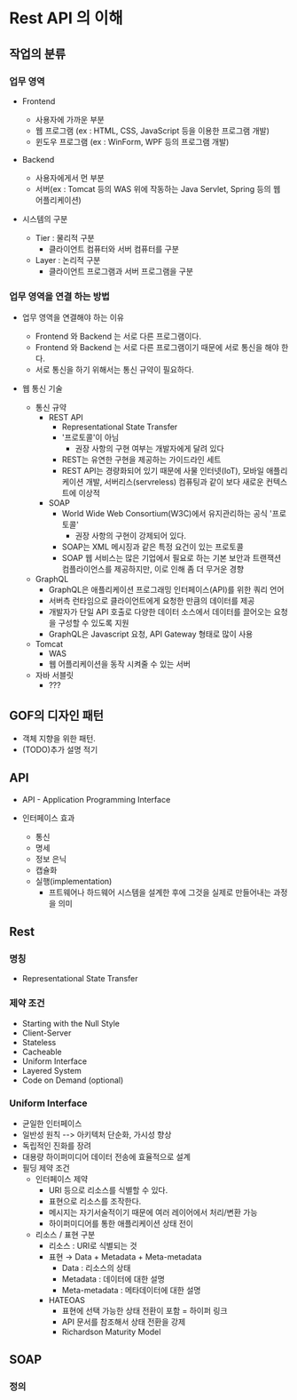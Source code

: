 # Rest API 의 이해

## 작업의 분류

### 업무 영역

* Frontend
  * 사용자에 가까운 부분
  * 웹 프로그램 (ex : HTML, CSS, JavaScript 등을 이용한 프로그램 개발)
  * 윈도우 프로그램 (ex : WinForm, WPF 등의 프로그램 개발)
* Backend
  * 사용자에게서 먼 부분
  * 서버(ex : Tomcat 등의 WAS 위에 작동하는 Java Servlet, Spring 등의 웹 어플리케이션)

* 시스템의 구분
  * Tier : 물리적 구분
    * 클라이언트 컴퓨터와 서버 컴퓨터를 구분
  * Layer : 논리적 구분
    * 클라이언트 프로그램과 서버 프로그램을 구분

### 업무 영역을 연결 하는 방법

* 업무 영역을 연결해야 하는 이유
  * Frontend 와 Backend 는 서로 다른 프로그램이다.
  * Frontend 와 Backend 는 서로 다른 프로그램이기 때문에 서로 통신을 해야 한다.
  * 서로 통신을 하기 위해서는 통신 규약이 필요하다.
  
* 웹 통신 기술
  * 통신 규약
    * REST API
      * Representational State Transfer
      * '프로토콜'이 아님
        * 권장 사항의 구현 여부는 개발자에게 달려 있다
      * REST는 유연한 구현을 제공하는 가이드라인 세트
      * REST API는 경량화되어 있기 때문에 사물 인터넷(IoT), 모바일 애플리케이션 개발, 서버리스(servreless) 컴퓨팅과 같이 보다 새로운 컨텍스트에 이상적
    * SOAP
      * World Wide Web Consortium(W3C)에서 유지관리하는 공식 '프로토콜'
        * 권장 사항의 구현이 강제되어 있다.
      * SOAP는 XML 메시징과 같은 특정 요건이 있는 프로토콜
      * SOAP 웹 서비스는 많은 기업에서 필요로 하는 기본 보안과 트랜잭션 컴플라이언스를 제공하지만, 이로 인해 좀 더 무거운 경향
  * GraphQL
    * GraphQL은 애플리케이션 프로그래밍 인터페이스(API)를 위한 쿼리 언어
    * 서버측 런타임으로 클라이언트에게 요청한 만큼의 데이터를 제공
    * 개발자가 단일 API 호출로 다양한 데이터 소스에서 데이터를 끌어오는 요청을 구성할 수 있도록 지원
    * GraphQL은 Javascript 요청, API Gateway 형태로 많이 사용
  * Tomcat
    * WAS
    * 웹 어플리케이션을 동작 시켜줄 수 있는 서버
  * 자바 서블릿
    * ???

## GOF의 디자인 패턴

* 객체 지향을 위한 패턴.
* (TODO)추가 설명 적기

## API

* API - Application Programming Interface

* 인터페이스 효과
  * 통신
  * 명세
  * 정보 은닉
  * 캡슐화
  * 실행(implementation)
    * 프트웨어나 하드웨어 시스템을 설계한 후에 그것을 실제로 만들어내는 과정을 의미

## Rest

### 명칭

* Representational State Transfer

### 제약 조건

* Starting with the Null Style
* Client-Server
* Stateless
* Cacheable
* Uniform Interface
* Layered System
* Code on Demand (optional)

### Uniform Interface

* 균일한 인터페이스
* 일반성 원칙 --> 아키텍처 단순화, 가시성 향상
* 독립적인 진화를 장려
* 대용량 하이퍼미디어 데이터 전송에 효율적으로 설계
* 필딩 제약 조건
  * 인터페이스 제약 
    * URI 등으로 리소스를 식별할 수 있다.
    * 표현으로 리소스를 조작한다.
    * 메시지는 자기서술적이기 때문에 여러 레이어에서 처리/변환 가능
    * 하이퍼미디어를 통한 애플리케이션 상태 전이
  * 리소스 / 표현 구분
    * 리소스 : URI로 식별되는 것
    * 표현 → Data + Metadata + Meta-metadata
      * Data : 리소스의 상태
      * Metadata : 데이터에 대한 설명
      * Meta-metadata : 메타데이터에 대한 설명
    * HATEOAS
      * 표현에 선택 가능한 상태 전환이 포함 = 하이퍼 링크
      * API 문서를 참조해서 상태 전환을 강제
      * Richardson Maturity Model


## SOAP

### 정의

